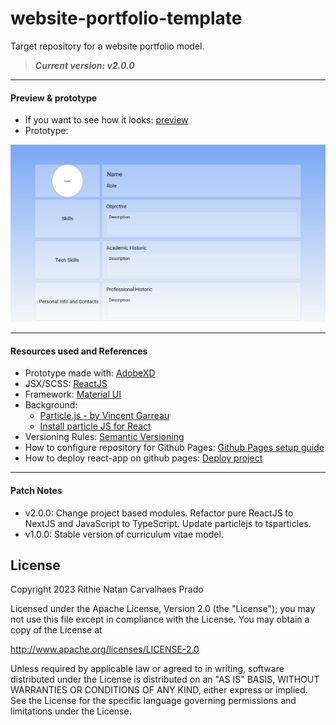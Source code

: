 # website-portfolio-template

Target repository for a website portfolio model.

> ***Current version: v2.0.0***

---

#### Preview & prototype
- If you want to see how it looks: [preview](https://rithienatan.github.io/website-portfolio-template/)
- Prototype: 

![](./docs/prototype-website-curriculum.PNG)

---

#### Resources used and References

- Prototype made with: [AdobeXD](https://www.adobe.com/br/products/xd.html)
- JSX/SCSS: [ReactJS](https://pt-br.reactjs.org/)
- Framework: [Material UI](https://material-ui.com/pt/)
- Background:
   - [Particle.js - by Vincent Garreau](https://vincentgarreau.com/particles.js/)
   - [Install particle JS for React](https://www.npmjs.com/package/react-particles-js)
- Versioning Rules: [Semantic Versioning](https://semver.org/)
- How to configure repository for Github Pages: [Github Pages setup guide](https://docs.github.com/en/enterprise/2.13/user/articles/configuring-a-publishing-source-for-github-pages)
- How to deploy react-app on github pages: [Deploy project](https://medium.com/@_mariacheline/deploy-create-react-app-project-to-github-pages-2eb6deda5b89)

---

#### Patch Notes

- v2.0.0: Change project based modules. Refactor pure ReactJS to NextJS and JavaScript to TypeScript. Update particlejs to tsparticles.
- v1.0.0: Stable version of curriculum vitae model.

## License

Copyright 2023 Rithie Natan Carvalhaes Prado

Licensed under the Apache License, Version 2.0 (the "License");
you may not use this file except in compliance with the License.
You may obtain a copy of the License at

   http://www.apache.org/licenses/LICENSE-2.0

Unless required by applicable law or agreed to in writing, software
distributed under the License is distributed on an "AS IS" BASIS,
WITHOUT WARRANTIES OR CONDITIONS OF ANY KIND, either express or implied.
See the License for the specific language governing permissions and
limitations under the License.
